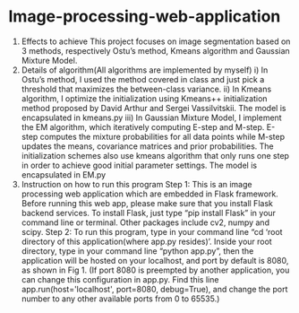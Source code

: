 # Image-processing-web-application
1. Effects to achieve
       This project focuses on image segmentation based on 3 methods, respectively Ostu’s method, Kmeans algorithm and Gaussian Mixture
       Model.
2. Details of algorithm(All algorithms are implemented by myself)
       i) In Ostu’s method, I used the method covered in class and just pick a threshold that maximizes the between-class variance.
       ii) In Kmeans algorithm, I optimize the initialization using Kmeans++ initialization method proposed by David Arthur and 
       Sergei Vassilvitskii. The model is encapsulated in kmeans.py
       iii) In Gaussian Mixture Model, I implement the EM algorithm, which iteratively computing E-step and M-step. E-step computes the mixture
       probabilities for all data points while M-step updates the means, covariance matrices and prior probabilities. The initialization schemes also use kmeans
       algorithm that only runs one step in order to achieve good initial parameter settings. The model is encapsulated in EM.py
3. Instruction on how to run this program
Step 1:
   This is an image processing web application which are embedded in Flask framework. Before running this web app, please make sure that you install Flask
   backend services.
   To install Flask, just type “pip install Flask” in your command line or terminal. Other packages include cv2, numpy and scipy.
Step 2:
   To run this program, type in your command line “cd ‘root directory of this application(where app.py resides)’. Inside your root directory, type in your
command line “python app.py”, then the application will be hosted on your localhost, and port by default is 8080, as shown in Fig 1.
(If port 8080 is preempted by another application, you can change this configuration in app.py. Find this line app.run(host='localhost', port=8080, debug=True), and
change the port number to any other available ports from 0 to 65535.)
